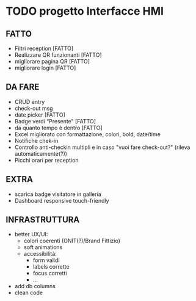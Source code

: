 # TODO progetto Interfacce HMI

## FATTO

+ Filtri reception [FATTO]
+ Realizzare QR funzionanti [FATTO]
+ migliorare pagina QR [FATTO]
+ migliorare login [FATTO]

## DA FARE

+ CRUD entry
+ check-out msg
+ date picker [FATTO]
+ Badge verdi “Presente" [FATTO]
+ da quanto tempo è dentro  [FATTO]
+ Excel migliorato con formattazione, colori, bold, date/time
+ Notifiche chek-in
+ Controllo anti-checkin multipli e in caso "vuoi fare check-out?" (rileva automaticamente(?))
+ Picchi orari per reception

## EXTRA

+ scarica badge visitatore in galleria
+ Dashboard responsive touch-friendly

## INFRASTRUTTURA

+ better UX/UI:
  + colori coerenti (ONIT(?)/Brand Fittizio)
  + soft animations
  + accessibilità:
	+ form validi
	+ labels corrette
	+ focus corretti
	+ ...
+ add db columns
+ clean code
